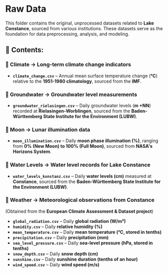 # **Raw Data**
This folder contains the original, unprocessed datasets related to **Lake Constance**, sourced from various institutions. These datasets serve as the foundation for data preprocessing, analysis, and modeling.

## **📂 Contents:**

### **📁 Climate** → Long-term climate change indicators  
- **`climate_change.csv`** – Annual mean surface temperature change (**°C**) relative to the **1951-1980 climatology**, sourced from the **IMF**.

### **📁 Groundwater** → Groundwater level measurements  
- **`groundwater_rielasingen.csv`** – Daily groundwater levels (**m +NN**) recorded at **Rielasingen-Worblingen**, sourced from the **Baden-Württemberg State Institute for the Environment (LUBW)**.

### **📁 Moon** → Lunar illumination data  
- **`moon_illumination.csv`** – Daily **moon phase illumination (%)**, ranging from **0% (New Moon) to 100% (Full Moon)**, sourced from **NASA's Horizons System**.

### **📁 Water Levels** → Water level records for Lake Constance  
- **`water_levels_konstanz.csv`** – Daily **water levels (cm)** measured at **Constance**, sourced from the **Baden-Württemberg State Institute for the Environment (LUBW)**.

### **📁 Weather** → Meteorological observations from Constance  
(Obtained from the **European Climate Assessment & Dataset project**)
- **`global_radiation.csv`** – Daily **global radiation (W/m²)**  
- **`humidity.csv`** – Daily **relative humidity (%)**  
- **`mean_temperature.csv`** – Daily **mean temperature (°C, stored in tenths)**  
- **`precipitation.csv`** – Daily **precipitation (mm)**  
- **`sea_level_pressure.csv`** – Daily **sea-level pressure (hPa, stored in tenths)**  
- **`snow_depth.csv`** – Daily **snow depth (cm)**  
- **`sunshine.csv`** – Daily **sunshine duration (tenths of an hour)**  
- **`wind_speed.csv`** – Daily **wind speed (m/s)**  






